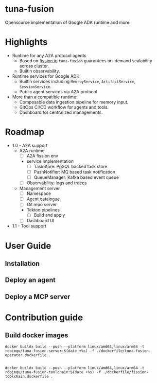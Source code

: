 # tuna-fusion

Opensource implementation of Google ADK runtime and more.

# Highlights

* Runtime for any A2A protocol agents
  * Based on [fission.io](https://fission.io/) `tuna-fusion` guarantees on-demand scalability across cluster.
  * Builtin observability.
* Runtime services for Google ADK:
  * Builtin services including `MemroyService`, `ArtifactService`, `SessionService`.
  * Public agent services via A2A protocol 
* More than a compatible runtime:
    * Composable data ingestion pipeline for memory input.  
    * GitOps CI/CD workflow for agents and tools.
    * Dashboard for centralized managements.


# Roadmap

* 1.0 - A2A support 
  * A2A runtime
    * [ ] A2A fission env
    * service implementation
      * [ ] TaskStore: PgSQL backed task store
      * [ ] PushNotifier: MQ based task notification
      * [ ] QueueManager: Kafka based event queue
    * [ ] Observability: logs and traces
  * Management server
    * [ ] Namespace
    * [ ] Agent catalogue
    * [ ] Git repo server
    * Tekton pipelines
      * [ ] Build and apply
    * [ ] Dashboard UI
* 1.1 - Tool support
  

# User Guide

## Installation

## Deploy an agent

## Deploy a MCP server


# Contribution guide

## Build docker images

```shell
docker buildx build --push --platform linux/amd64,linux/arm64 -t robinqu/tuna-fusion-server:$(date +%s) -f ./dockerfile/tuna-fusion-operator.dockerfile .


docker buildx build --push --platform linux/amd64,linux/arm64 -t robinqu/tuna-fusion-toolchain:$(date +%s) -f ./dockerfile/fission-toolchain.dockerfile .
```